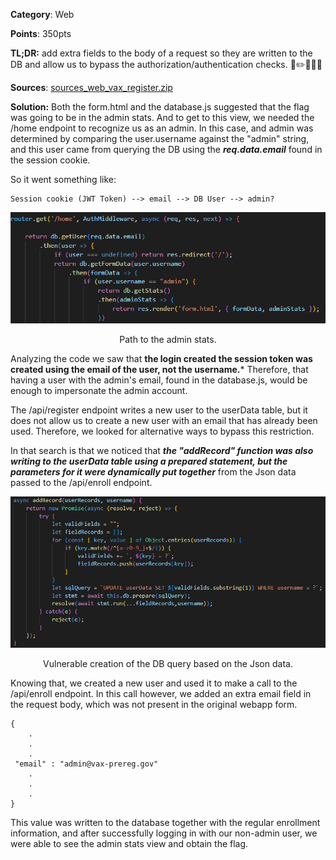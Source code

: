 **Category**: Web

**Points**: 350pts

**TL;DR:** add extra fields to the body of a request so they are written to the DB and allow us to bypass the authorization/authentication checks. 📃✏️💾🔀👥

**Sources**:  [sources_web_vax_register.zip](./sources_web_vax_register.zip)

**Solution:**
Both the form.html and the database.js suggested that the flag was going to be in the admin stats. And to get to this view, we needed the /home endpoint to recognize us as an admin. In this case, and admin was determined by comparing the user.username against the "admin" string, and this user came from querying the DB using the ***req.data.email*** found in the session cookie.

So it went something like: 
		
	Session cookie (JWT Token) --> email --> DB User --> admin?

<p align="center">
  <img src="../assets/home_to_admin_stats.png" alt="home_to_admin_stats" />
</p>
<p align="center">Path to the admin stats.</p>

Analyzing the code we saw that **the login created the session token was created using the email of the user, not the username.***  Therefore, that having a user with the admin's email, found in the database.js, would be enough to impersonate the admin account. 

The /api/register endpoint writes a new user to the userData table, but it does not allow us to create a new user with an email that has already been used. Therefore, we looked for alternative ways to bypass this restriction. 

In that search is that we noticed that ***the "addRecord" function was also writing to the userData table using a prepared statement, but the parameters for it were dynamically put together*** from the Json data passed to the /api/enroll endpoint.

<p align="center">
  <img src="../assets/dynamic_query_parameters.png" alt="dynamic_query_parameters" />
</p>
<p align="center">Vulnerable creation of the DB query based on the Json data.</p>

Knowing that, we created a new user and used it to make a call to the /api/enroll endpoint. In this call however, we added an extra email field in the request body, which was not present in the original webapp form. 

	{
		.
		.
		.
	 "email" : "admin@vax-prereg.gov"
		.
		.
		.
	}

This value was written to the database together with the regular enrollment information, and after successfully logging in with our non-admin user, we were able to see the admin stats view and obtain the flag.
